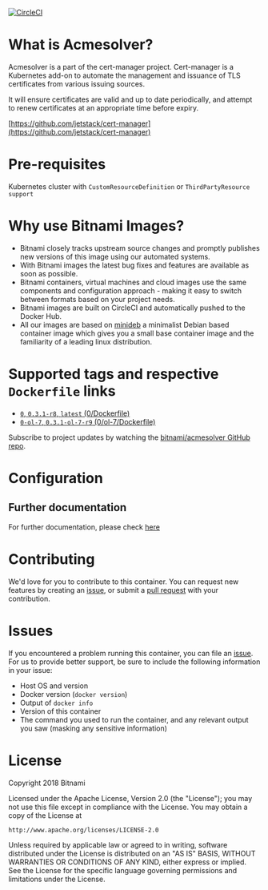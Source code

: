 [![CircleCI](https://circleci.com/gh/bitnami/bitnami-docker-acmesolver/tree/master.svg?style=shield)](https://circleci.com/gh/bitnami/bitnami-docker-acmesolver/tree/master)

# What is Acmesolver?

Acmesolver is a part of the cert-manager project.
Cert-manager is a Kubernetes add-on to automate the management and issuance of TLS certificates from various issuing sources.

It will ensure certificates are valid and up to date periodically, and attempt to renew certificates at an appropriate time before expiry.

[https://github.com/jetstack/cert-manager](https://github.com/jetstack/cert-manager)

# Pre-requisites

Kubernetes cluster with `CustomResourceDefinition` or `ThirdPartyResource support`

# Why use Bitnami Images?

* Bitnami closely tracks upstream source changes and promptly publishes new versions of this image using our automated systems.
* With Bitnami images the latest bug fixes and features are available as soon as possible.
* Bitnami containers, virtual machines and cloud images use the same components and configuration approach - making it easy to switch between formats based on your project needs.
* Bitnami images are built on CircleCI and automatically pushed to the Docker Hub.
* All our images are based on [minideb](https://github.com/bitnami/minideb) a minimalist Debian based container image which gives you a small base container image and the familiarity of a leading linux distribution.

# Supported tags and respective `Dockerfile` links

* [`0`, `0.3.1-r8`, `latest` (0/Dockerfile)](https://github.com/bitnami/bitnami-docker-acmesolver/blob/0.3.1-r8/0/Dockerfile)
* [`0-ol-7`, `0.3.1-ol-7-r9` (0/ol-7/Dockerfile)](https://github.com/bitnami/bitnami-docker-acmesolver/blob/0.3.1-ol-7-r9/0/ol-7/Dockerfile)

Subscribe to project updates by watching the [bitnami/acmesolver GitHub repo](https://github.com/bitnami/bitnami-docker-acmesolver).

# Configuration

## Further documentation

For further documentation, please check [here](https://github.com/jetstack/cert-manager/blob/master/docs)

# Contributing

We'd love for you to contribute to this container. You can request new features by creating an [issue](https://github.com/bitnami/bitnami-docker-acmesolver/issues), or submit a [pull request](https://github.com/bitnami/bitnami-docker-acmesolver/pulls) with your contribution.

# Issues

If you encountered a problem running this container, you can file an [issue](https://github.com/bitnami/bitnami-docker-acmesolver/issues). For us to provide better support, be sure to include the following information in your issue:

- Host OS and version
- Docker version (`docker version`)
- Output of `docker info`
- Version of this container
- The command you used to run the container, and any relevant output you saw (masking any sensitive information)

# License

Copyright 2018 Bitnami

Licensed under the Apache License, Version 2.0 (the "License");
you may not use this file except in compliance with the License.
You may obtain a copy of the License at

    http://www.apache.org/licenses/LICENSE-2.0

Unless required by applicable law or agreed to in writing, software
distributed under the License is distributed on an "AS IS" BASIS,
WITHOUT WARRANTIES OR CONDITIONS OF ANY KIND, either express or implied.
See the License for the specific language governing permissions and
limitations under the License.

